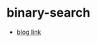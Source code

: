 # binary-search

- [blog link](https://tkhwang.me/snippets/how-to-use-binary-search-to-find-minimum-or-maximum-in-javascript)
